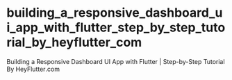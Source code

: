 # building_a_responsive_dashboard_ui_app_with_flutter_step_by_step_tutorial_by_heyflutter_com
Building a Responsive Dashboard UI App with Flutter | Step-by-Step Tutorial By HeyFlutter․com
